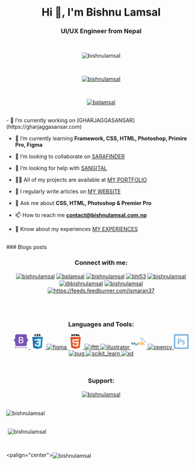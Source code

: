 <h1 align="center">Hi 👋, I'm Bishnu Lamsal</h1>
<h3 align="center">UI/UX Engineer from Nepal</h3>
<br>
<p align="center"> <img src="https://komarev.com/ghpvc/?username=bishnulamsal&label=Profile%20views&color=0e75b6&style=flat" alt="bishnulamsal" /> </p>

<br>
<p align="center"> <a href="https://github.com/ryo-ma/github-profile-trophy"><img src="https://github-profile-trophy.vercel.app/?username=bishnulamsal" alt="bishnulamsal" /></a> </p>
<br>
<p align="center"> <a href="https://twitter.com/bplamsal" target="blank"><img src="https://img.shields.io/twitter/follow/bplamsal?logo=twitter&style=for-the-badge" alt="bplamsal" /></a> </p>
<br>
- 🔭 I’m currently working on [GHARJAGGASANSAR](https://gharjaggasansar.com)

- 🌱 I’m currently learning **Framework, CSS, HTML, Photoshop, Primire Pro, Figma**

- 👯 I’m looking to collaborate on [SARAFINDER](https://sarafinder.com)

- 🤝 I’m looking for help with [SANGITAL](https://sangital.com.np)

- 👨‍💻 All of my projects are available at [MY PORTFOLIO](https://bishnulamsal.github.io/bishnulamsal/)

- 📝 I regularly write articles on [MY WEBSITE](https://bishnulamsal.com.np)

- 💬 Ask me about **CSS, HTML, Photoshop & Premier Pro**

- 📫 How to reach me **contact@bishnulamsal.com.np**

- 📄 Know about my experiences [MY EXPERIENCES](https://bishnulamsal.com.np)
<br>
### Blogs posts
<!-- BLOG-POST-LIST:START -->
<!-- BLOG-POST-LIST:END -->
<br>
<h3 align="center">Connect with me:</h3>
<p align="center">
<a href="https://dev.to/bishnulamsal" target="blank"><img align="center" src="https://raw.githubusercontent.com/rahuldkjain/github-profile-readme-generator/master/src/images/icons/Social/devto.svg" alt="bishnulamsal" height="30" width="40" /></a>
<a href="https://twitter.com/bplamsal" target="blank"><img align="center" src="https://raw.githubusercontent.com/rahuldkjain/github-profile-readme-generator/master/src/images/icons/Social/twitter.svg" alt="bplamsal" height="30" width="40" /></a>
<a href="https://linkedin.com/in/bishnulamsal" target="blank"><img align="center" src="https://raw.githubusercontent.com/rahuldkjain/github-profile-readme-generator/master/src/images/icons/Social/linked-in-alt.svg" alt="bishnulamsal" height="30" width="40" /></a>
<a href="https://fb.com/bhl53" target="blank"><img align="center" src="https://raw.githubusercontent.com/rahuldkjain/github-profile-readme-generator/master/src/images/icons/Social/facebook.svg" alt="bhl53" height="30" width="40" /></a>
<a href="https://instagram.com/bishnulamsal" target="blank"><img align="center" src="https://raw.githubusercontent.com/rahuldkjain/github-profile-readme-generator/master/src/images/icons/Social/instagram.svg" alt="bishnulamsal" height="30" width="40" /></a>
<a href="https://medium.com/@bishnulamsal" target="blank"><img align="center" src="https://raw.githubusercontent.com/rahuldkjain/github-profile-readme-generator/master/src/images/icons/Social/medium.svg" alt="@bishnulamsal" height="30" width="40" /></a>
<a href="https://www.youtube.com/c/bishnulamsal" target="blank"><img align="center" src="https://raw.githubusercontent.com/rahuldkjain/github-profile-readme-generator/master/src/images/icons/Social/youtube.svg" alt="bishnulamsal" height="30" width="40" /></a>
<a href="https://feeds.feedburner.com/ismaran37" target="blank"><img align="center" src="https://raw.githubusercontent.com/rahuldkjain/github-profile-readme-generator/master/src/images/icons/Social/rss.svg" alt="https://feeds.feedburner.com/ismaran37" height="30" width="40" /></a>
</p><br>
<br>
<h3 align="center">Languages and Tools:</h3>
<p align="center"> <a href="https://getbootstrap.com" target="_blank" rel="noreferrer"> <img src="https://raw.githubusercontent.com/devicons/devicon/master/icons/bootstrap/bootstrap-plain-wordmark.svg" alt="bootstrap" width="40" height="40"/> </a> <a href="https://www.w3schools.com/css/" target="_blank" rel="noreferrer"> <img src="https://raw.githubusercontent.com/devicons/devicon/master/icons/css3/css3-original-wordmark.svg" alt="css3" width="40" height="40"/> </a> <a href="https://www.figma.com/" target="_blank" rel="noreferrer"> <img src="https://www.vectorlogo.zone/logos/figma/figma-icon.svg" alt="figma" width="40" height="40"/> </a> <a href="https://www.w3.org/html/" target="_blank" rel="noreferrer"> <img src="https://raw.githubusercontent.com/devicons/devicon/master/icons/html5/html5-original-wordmark.svg" alt="html5" width="40" height="40"/> </a> <a href="https://ifttt.com/" target="_blank" rel="noreferrer"> <img src="https://www.vectorlogo.zone/logos/ifttt/ifttt-ar21.svg" alt="ifttt" width="40" height="40"/> </a> <a href="https://www.adobe.com/in/products/illustrator.html" target="_blank" rel="noreferrer"> <img src="https://www.vectorlogo.zone/logos/adobe_illustrator/adobe_illustrator-icon.svg" alt="illustrator" width="40" height="40"/> </a> <a href="https://www.mysql.com/" target="_blank" rel="noreferrer"> <img src="https://raw.githubusercontent.com/devicons/devicon/master/icons/mysql/mysql-original-wordmark.svg" alt="mysql" width="40" height="40"/> </a> <a href="https://opencv.org/" target="_blank" rel="noreferrer"> <img src="https://www.vectorlogo.zone/logos/opencv/opencv-icon.svg" alt="opencv" width="40" height="40"/> </a> <a href="https://www.photoshop.com/en" target="_blank" rel="noreferrer"> <img src="https://raw.githubusercontent.com/devicons/devicon/master/icons/photoshop/photoshop-line.svg" alt="photoshop" width="40" height="40"/> </a> <a href="https://pugjs.org" target="_blank" rel="noreferrer"> <img src="https://cdn.worldvectorlogo.com/logos/pug.svg" alt="pug" width="40" height="40"/> </a> <a href="https://scikit-learn.org/" target="_blank" rel="noreferrer"> <img src="https://upload.wikimedia.org/wikipedia/commons/0/05/Scikit_learn_logo_small.svg" alt="scikit_learn" width="40" height="40"/> </a> <a href="https://www.adobe.com/products/xd.html" target="_blank" rel="noreferrer"> <img src="https://cdn.worldvectorlogo.com/logos/adobe-xd.svg" alt="xd" width="40" height="40"/> </a> </p>
<br>
<h3 align="center">Support:</h3>
<p align="center"><a href="https://www.buymeacoffee.com/bishnulamsal"> <img align="center" src="https://cdn.buymeacoffee.com/buttons/v2/default-yellow.png" height="50" width="210" alt="bishnulamsal" /></a></p>
<br/>
<palign="center"><img align="center" src="https://github-readme-stats.vercel.app/api/top-langs?username=bishnulamsal&show_icons=true&locale=en&layout=compact" alt="bishnulamsal" /></p>
<br/>
<palign="center">&nbsp;<img align="center" src="https://github-readme-stats.vercel.app/api?username=bishnulamsal&show_icons=true&locale=en" alt="bishnulamsal" /></p>
<br/>

<palign="center"><img align="center" src="https://github-readme-streak-stats.herokuapp.com/?user=bishnulamsal&" alt="bishnulamsal" /></p>
